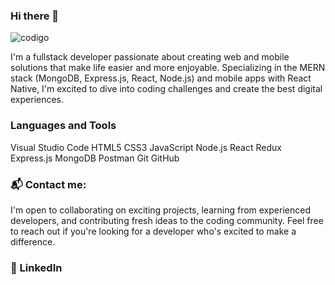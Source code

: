 ### Hi there 👋

![codigo](https://github.com/CarlosCantillo25/CarlosCantillo25/assets/133810602/23b95e5a-5f9d-4365-99fe-dbe5353d2861)


I'm a fullstack developer passionate about creating web and mobile solutions that make life easier and more enjoyable. Specializing in the MERN stack (MongoDB, Express.js, React, Node.js) and mobile apps with React Native, I'm excited to dive into coding challenges and create the best digital experiences.

### Languages and Tools

Visual Studio Code HTML5 CSS3 JavaScript Node.js React Redux Express.js MongoDB Postman Git GitHub 

### 📬 Contact me:

I'm open to collaborating on exciting projects, learning from experienced developers, and contributing fresh ideas to the coding community. Feel free to reach out if you're looking for a developer who's excited to make a difference.

### 🔗 LinkedIn
